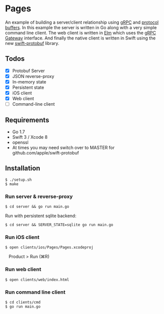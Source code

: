 # Pages

An example of building a server/client relationship using [gRPC][1] and [protocol
buffers][2]. In this example the server is written in Go along with a very simple
command line client. The web client is written in [Elm][3] which uses the [gRPC
Gateway][4] interface. And finally the native client is written in Swift using
the new [swift-protobuf][5] library.

## Todos

- [x] Protobuf Server
- [x] JSON reverse-proxy
- [x] In-memory state
- [x] Persistent state
- [x] iOS client
- [x] Web client
- [ ] Command-line client

## Requirements

- Go 1.7
- Swift 3 / Xcode 8
- openssl
- At times you may need switch over to MASTER for github.com/apple/swift-protobuf

## Installation

    $ ./setup.sh
    $ make

### Run server & reverse-proxy

    $ cd server && go run main.go

Run with persistent sqlite backend:

    $ cd server && SERVER_STATE=sqlite go run main.go

### Run iOS client

    $ open clients/ios/Pages/Pages.xcodeproj
    Product > Run (⌘R)

### Run web client

    $ open clients/web/index.html

### Run command line client

    $ cd clients/cmd
    $ go run main.go

[1]:http://www.grpc.io
[2]:https://developers.google.com/protocol-buffers/
[3]:http://elm-lang.org
[4]:https://github.com/grpc-ecosystem/grpc-gateway
[5]:https://github.com/apple/swift-protobuf
